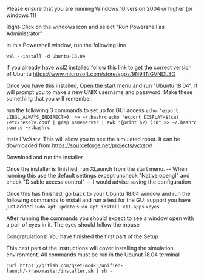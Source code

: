 Please ensure that you are running Windows 10 version 2004 or higher (or windows 11)

Right-Click on the windows icon and select "Run Powershell as Administrator"

In this Powershell window, run the following line

`wsl --install -d Ubuntu-18.04`

If you already have wsl2 installed follow this link to get the correct version of Ubuntu
https://www.microsoft.com/store/apps/9N9TNGVNDL3Q

Once you have this installed, Open the start menu and run "Ubuntu 18.04". It will prompt you to make a new UNIX username and password. Make these something that you will remember.

run the following 3 commands to set up for GUI access
`echo 'export LIBGL_ALWAYS_INDIRECT=0' >> ~/.bashrc`
`echo "export DISPLAY=$(cat /etc/resolv.conf | grep nameserver | awk '{print $2}'):0" >> ~/.bashrc`
`source ~/.bashrc`


Install VcXsrv. This will allow you to see the simulated robot.
It can be downloaded from https://sourceforge.net/projects/vcxsrv/

Download and run the installer

Once the installer is finished, run XLaunch from the start menu. 
    -- When running this use the default settings except uncheck "Native opengl" and check "Disable access control"
    -- I would advise saving the configuration

Once this has finished, go back to your Ubuntu 18.04 window and run the following commands to install and run a test for the GUI support you have just added
`sudo apt update`
`sudo apt install x11-apps`
`xeyes`

After running the commands you should expect to see a window open with a pair of eyes in it. The eyes should follow the mouse

Congratulations! You have finished the first part of the Setup

This next part of the instructions will cover installing the simulation environment. All commands must be run in the Ubunut 18.04 terminal

`curl https://gitlab.com/qset-mod-3/unified-launch/-/raw/master/installer.sh | sh -`

